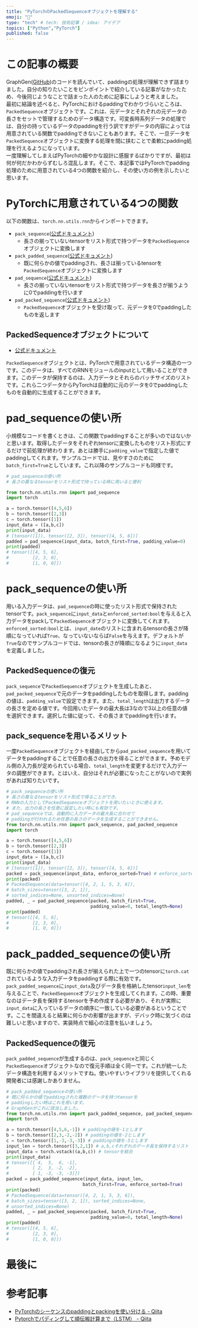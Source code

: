 ```yaml
---
title: "PyTorchのPackedSequenceオブジェクトを理解する"
emoji: "💨"
type: "tech" # tech: 技術記事 / idea: アイデア
topics: ["Python","PyTorch"]
published: false
---
```


# この記事の概要

GraphGen([GitHub](https://github.com/idea-iitd/graphgen))のコードを読んでいて、paddingの処理が理解できず詰まりました。自分の知りたいことをピンポイントで紹介している記事がなかったため、今後同じようなことで詰まった人のために記事にしようと考えました。  
最初に結論を述べると、PyTorchにおけるpaddingでわかりづらいところは、`PackedSequence`オブジェクトです。これは、元データとそれぞれの元データの長さをセットで管理するためのデータ構造です。可変長時系列データの処理では、自分の持っているデータのpaddingを行う訳ですがデータの内容によっては用意されている関数でpaddingできないこともあります。そこで、一旦データを`PackedSequence`オブジェクトに変換する処理を間に挟むことで柔軟にpadding処理を行えるようになっています。  
一度理解してしまえばPyTorchの細やかな設計に感服するばかりですが、最初は何が何だかわからずむしろ混乱します。そこで、本記事ではPyTorchでpadding処理のために用意されている4つの関数を紹介し、その使い方の例を示したいと思います。

# PyTorchに用意されている4つの関数

以下の関数は、`torch.nn.utils.rnn`からインポートできます。

- `pack_sequence`([公式ドキュメント](https://pytorch.org/docs/stable/generated/torch.nn.utils.rnn.pack_sequence.html))
  - 長さの揃っていないtensorをリスト形式で持つデータを`PackedSequence`オブジェクトに変換します
- `pack_padded_sequence`([公式ドキュメント](https://pytorch.org/docs/stable/generated/torch.nn.utils.rnn.pack_padded_sequence.html))
  - 既に何らかの値でpaddingされ、長さは揃っているtensorを`PackedSequence`オブジェクトに変換します
- `pad_sequence`([公式ドキュメント](https://pytorch.org/docs/stable/generated/torch.nn.utils.rnn.pad_sequence.html))
  - 長さの揃っていないtensorをリスト形式で持つデータを長さが揃うように0でpaddingを行います
- `pad_packed_sequence`([公式ドキュメント](https://pytorch.org/docs/stable/generated/torch.nn.utils.rnn.pad_packed_sequence.html))
  - `PackedSequence`オブジェクトを受け取って、元データを0でpaddingしたものを返します

## PackedSequenceオブジェクトについて

- [公式ドキュメント](https://pytorch.org/docs/stable/generated/torch.nn.utils.rnn.PackedSequence.html#torch.nn.utils.rnn.PackedSequence)

`PackedSequence`オブジェクトとは、PyTorchで用意されているデータ構造の一つです。このデータは、すべてのRNNモジュールのinputとして用いることができます。このデータが保持するのは、入力データとそれらのバッチサイズのリストです。これら二つデータからPyTorchは自動的に元のデータを0でpaddingしたものを自動的に生成することができます。  

# pad_sequenceの使い所

小規模なコードを書くときは、この関数でpaddingすることが多いのではないかと思います。取得したデータをそれぞれtensorに変換したものをリスト形式にするだけで前処理が終わります。あとは勝手に`padding_value`で指定した値でpaddingしてくれます。サンプルコードでは、見やすさのために`batch_first=True`としています。これ以降のサンプルコードも同様です。

```python
# pad_sequenceの使い所
# 長さの異なるtensorをリスト形式で持っている時に用いると便利

from torch.nn.utils.rnn import pad_sequence
import torch

a = torch.tensor([4,5,6])
b = torch.tensor([2,3])
c = torch.tensor([1])
input_data = ([a,b,c])
print(input_data)
# [tensor([1]), tensor([2, 3]), tensor([4, 5, 6])]
padded = pad_sequence(input_data, batch_first=True, padding_value=0)
print(padded)
# tensor([[4, 5, 6],
#         [2, 3, 0],
#         [1, 0, 0]])
```

# pack_sequenceの使い所

用いる入力データは、`pad_sequence`の時に使ったリスト形式で保持されたtensorです。`pack_sequence`に`input_data`と`enforced_sorted:bool`を与えると入力データをpackして`PackedSequence`オブジェクトに変換してくれます。
`enforced_sorted:bool`とは、`input_date`のリストに含まれるtensorの長さが降順になっていれば`True`、なっていないならば`False`を与えます。デフォルトが`True`なのでサンプルコードでは、tensorの長さが降順になるように`input_data`を定義しました。

## PackedSequenceの復元

`pack_sequence`で`PackedSequence`オブジェクトを生成したあと、`pad_packed_sequence`で元のデータをpaddingしたものを取得します。paddingの値は、`padding_value`で設定できます。また、`total_length`は出力するデータの長さを定める値です。今回用いたデータの最大長は3なので3以上の任意の値を選択できます。選択した値に従って、その長さまでpaddingを行います。

## pack_sequenceを用いるメリット

一度`PackedSequence`オブジェクトを経由してから`pad_packed_sequence`を用いてデータをpaddingすることで任意の長さの出力を得ることができます。予めモデル側の入力長が定められている場合、`total_length`を変更するだけで入力データの調整ができます。とはいえ、自分はそれが必要になったことがないので実例があれば知りたいです。

```python
# pack_sequenceの使い所
# 長さの異なるtensorをリスト形式で得ることができ、
# RNNの入力としてPackedSequenceオブジェクトを用いたいときに使えます。
# また、出力の長さを任意に設定したい時にも有効です。
# pad_sequenceでは、自動的に入力データの最大長に合わせて
# paddingが行われるため任意の長さのデータを生成することができません。
from torch.nn.utils.rnn import pack_sequence, pad_packed_sequence
import torch

a = torch.tensor([4,5,6])
b = torch.tensor([2,3])
c = torch.tensor([1])
input_data = ([a,b,c])
print(input_data)
# [tensor([1]), tensor([2, 3]), tensor([4, 5, 6])]
packed = pack_sequence(input_data, enforce_sorted=True) # enforce_sortedはデフォルトがTrue
print(packed)
# PackedSequence(data=tensor([4, 2, 1, 5, 3, 6]), 
# batch_sizes=tensor([3, 2, 1]), 
# sorted_indices=None, unsorted_indices=None)
padded, _ = pad_packed_sequence(packed, batch_first=True, 
                                padding_value=0, total_length=None)
print(padded)
# tensor([[4, 5, 6],
#         [2, 3, 0],
#         [1, 0, 0]])
```

# pack_padded_sequenceの使い所

既に何らかの値でpaddingされ長さが揃えられた上で一つのtensorに`torch.cat`されているような入力データをpaddingする際に有効です。`pack_padded_sequence`に`input_data`及びデータ長を格納したtensor`input_len`を与えることで、`PackedSequence`オブジェクトを生成してくれます。この時、重要なのはデータ長を保持するtensorを予め作成する必要があり、それが実際に`input_data`に入っているデータの順序に一致している必要があるということです。ここを間違えると結果に何らかの影響が出ますが、デバック時に気づくのは難しいと思いますので、実装時点で細心の注意を払いましょう。

## PackedSequenceの復元

`pack_padded_sequence`が生成するのは、`pack_sequence`と同じく`PackedSequence`オブジェクトなので復元手順は全く同一です。これが統一したデータ構造を利用するメリットですね。使いやすいライブラリを提供してくれる開発者には感謝しかありません。

```python
# pack_padded_sequenceの使い所
# 既に何らかの値でpaddingされた複数のデータを持つtensorを
# paddingしたい時はこれを用います。
# GraphGenがこれに該当しました。
from torch.nn.utils.rnn import pack_padded_sequence, pad_packed_sequence
import torch

a = torch.tensor([4,5,6,-1]) # paddingの値を-1とします
b = torch.tensor([2,3,-2,-2]) # paddingの値を-2とします
c = torch.tensor([1,-3,-3,-3]) # paddingの値を-3とします
input_len = torch.tensor([3,2,1]) # a,b,cそれぞれのデータ長を保持するリスト
input_data = torch.vstack((a,b,c)) # tensorを結合
print(input_data)
# tensor([[ 4,  5,  6, -1],
#         [ 2,  3, -2, -2],
#         [ 1, -3, -3, -3]])
packed = pack_padded_sequence(input_data, input_len,
                             batch_first=True, enforce_sorted=True)
print(packed)
# PackedSequence(data=tensor([4, 2, 1, 5, 3, 6]), 
# batch_sizes=tensor([3, 2, 1]), sorted_indices=None, 
# unsorted_indices=None)
padded, _ = pad_packed_sequence(packed, batch_first=True, 
                                padding_value=0, total_length=None)
print(padded)
# tensor([[4, 5, 6],
#         [2, 3, 0],
#         [1, 0, 0]])
```

# 最後に



# 参考記事

- [PyTorchのシーケンスのpaddingとpackingを使い分ける - Qiita](https://qiita.com/iBotamon/items/acffef7852faadb420fd)
- [Pytorchでパディングして順伝搬計算まで（LSTM） - Qiita](https://qiita.com/Y_kazuyan/items/aec5519a81cfd3e98088)